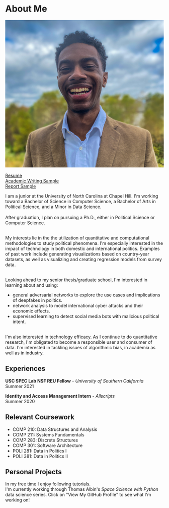 # About Me
![image](images/headshot3.JPEG)

<a href="https://wdtaylor30.github.io/resume/Taylor_resume.pdf">Resume</a><br>
<a href="https://wdtaylor30.github.io/writing_sample/Writing_Sample.pdf">Academic Writing Sample</a><br>
<a href="https://wdtaylor30.github.io/writing_sample/report_sample.pdf">Report Sample</a>

I am a junior at the University of North Carolina at Chapel Hill.
I'm working toward a Bachelor of Science in Computer Science, a Bachelor
of Arts in Political Science, and a Minor in Data Science. <br> <br>
After graduation, I plan on pursuing a Ph.D., either in Political Science or Computer Science.<br> <br>

My interests lie in the the utilization of quantitative and computational methodologies to study political phenomena. I'm especially interested in the impact of technology in both domestic and international politics.
Examples of past work include generating visualizations based on country-year datasets, as well as visualizing and creating regression models from survey data. <br> <br>

Looking ahead to my senior thesis/graduate school, I'm interested in learning about and using:
- general adversarial networks to explore the use cases and implications of deepfakes in politics.
- network analysis to model international cyber attacks and their economic effects.
- supervised learning to detect social media bots with malicious political intent. <br><br>

I'm also interested in technology efficacy.
As I continue to do quantitative research, I'm obligated to become a
responsible user and consumer of data. I'm interested in tackling
issues of algorithmic bias, in academia as well as in industry.

## Experiences
**USC SPEC Lab NSF REU Fellow** - _University of Southern California_ <br>
Summer 2021

**Identity and Access Management Intern** - _Allscripts_ <br>
Summer 2020 <br>

## Relevant Coursework
- COMP 210: Data Structures and Analysis
- COMP 211: Systems Fundamentals
- COMP 283: Discrete Structures
- COMP 301: Software Architecture
- POLI 281: Data in Politics I
- POLI 381: Data in Politics II

## Personal Projects
In my free time I enjoy following tutorials. <br>
I'm currently working through Thomas Albin's _Space Science with Python_ data science series. Click on "View My GitHub Profile" to see what I'm
 working on!

